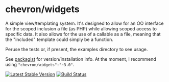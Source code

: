 # chevron/widgets

A simple view/templating system. It's designed to allow for
an OO interface for the scoped inclusion a file (as PHP) while allowing scoped
access to specific data. It also allows for the use of a callable as a file,
meaning that the "included" template could simply be a function.

Peruse the tests or, if present, the examples directory to see usage.

See [packagist](https://packagist.org/packages/chevron/widgets) for version/installation info. At the moment, I recommend using `"chevron/widgets":"~3.0"`.

[![Latest Stable Version](https://poser.pugx.org/chevron/widgets/v/stable.svg)](https://packagist.org/packages/chevron/widgets)
[![Build Status](https://travis-ci.org/chevronphp/widgets.svg?branch=master)](https://travis-ci.org/chevronphp/widgets)







